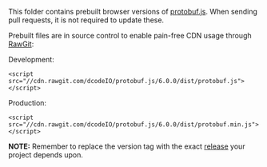 This folder contains prebuilt browser versions of [protobuf.js](https://github.com/dcodeIO/protobuf.js). When sending pull requests, it is not required to update these.

Prebuilt files are in source control to enable pain-free CDN usage through [RawGit](http://rawgit.com/):

Development:

```
<script src="//cdn.rawgit.com/dcodeIO/protobuf.js/6.0.0/dist/protobuf.js"></script>
```

Production:

```
<script src="//cdn.rawgit.com/dcodeIO/protobuf.js/6.0.0/dist/protobuf.min.js"></script>
```

**NOTE:** Remember to replace the version tag with the exact [release](https://github.com/dcodeIO/protobuf.js/releases) your project depends upon.
